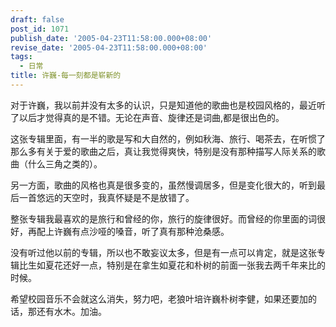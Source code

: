 ```yaml
---
draft: false
post_id: 1071
publish_date: '2005-04-23T11:58:00.000+08:00'
revise_date: '2005-04-23T11:58:00.000+08:00'
tags:
  - 日常
title: 许巍-每一刻都是崭新的
---
```


对于许巍，我以前并没有太多的认识，只是知道他的歌曲也是校园风格的，最近听了以后才觉得真的是不错。无论在声音、旋律还是词曲,都是很出色的。

这张专辑里面，有一半的歌是写和大自然的，例如秋海、旅行、喝茶去，在听惯了那么多有关于爱的歌曲之后，真让我觉得爽快，特别是没有那种描写人际关系的歌曲（什么三角之类的）。

另一方面，歌曲的风格也真是很多变的，虽然慢调居多，但是变化很大的，听到最后一首悠远的天空时，我真怀疑是不是放错了。

整张专辑我最喜欢的是旅行和曾经的你，旅行的旋律很好。而曾经的你里面的词很好，再配上许巍有点沙哑的嗓音，听了真有那种沧桑感。

没有听过他以前的专辑，所以也不敢妄议太多，但是有一点可以肯定，就是这张专辑比生如夏花还好一点，特别是在拿生如夏花和朴树的前面一张我去两千年来比的时候。

希望校园音乐不会就这么消失，努力吧，老狼叶培许巍朴树李健，如果还要加的话，那还有水木。加油。
